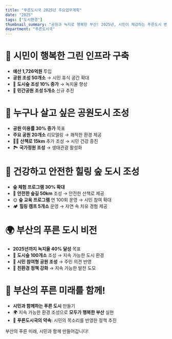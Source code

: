 ```yaml
---
title: "푸른도시국 2025년 주요업무계획"
date: "2025"
tags: ["도시환경"]
thumbnail_summary: "공원과 녹지로 행복한 부산! 2025년, 시민이 체감하는 푸른도시 변화"
department: "푸른도시국"
---
```


# 🌳 시민이 행복한 **그린 인프라 구축**

- **예산 1,726억원** 투입
- **공원 조성 50개소** → 시민 휴식 공간 확대
- 🌼 **도시숲 조성 10% 증가** → 녹지율 향상
- 🌱 **민간공원 조성 5개소** 신규 추진

# 🌼 누구나 살고 싶은 **공원도시 조성**

- **공원 이용률 30% 증가** 목표
- **주요 공원 20개소** 리모델링 → 쾌적한 환경 제공
- 🚶‍♂️ **산책로 15km** 추가 조성 → 시민 건강 증진
- 🏞️ **국가정원 조성** → 생태관광 활성화

# 🌲 건강하고 안전한 **힐링 숲 도시 조성**

- **숲 체험 프로그램 30% 확대**
- 🌳 **안전한 숲길 50km** 조성 → 안전한 산책로 제공
- 🌞 **숲 교육 프로그램** 연 100회 운영 → 시민 참여 확대
- 🏕️ **힐링 캠프 5개소** 운영 → 자연 속 치유 경험 제공

# 🌍 부산의 **푸른 도시 비전**

- **2025년까지 녹지율 40% 달성** 목표
- 🌱 **도시숲 100개소** 조성 → 지속 가능한 도시 환경
- 🌳 **시민 참여형 공원 조성** → 주민 의견 반영
- 🌼 **친환경 정책 강화** → 지속 가능한 발전 도모

# 🌿 부산의 **푸른 미래를 함께!**

- **시민과 함께하는 푸른 도시** 만들기
- 🌍 지속 가능한 환경 조성으로 **모두가 행복한 부산** 실현
- 💚 **푸른도시국의 약속**: 시민의 목소리를 반영한 정책 추진

부산의 푸른 미래, 시민과 함께 만들어갑니다!